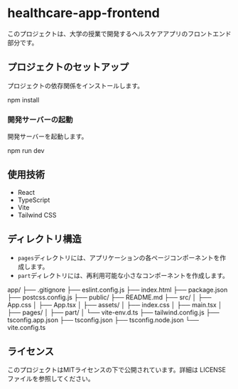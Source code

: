 # healthcare-app-frontend

このプロジェクトは、大学の授業で開発するヘルスケアアプリのフロントエンド部分です。

## プロジェクトのセットアップ



プロジェクトの依存関係をインストールします。

npm install

### 開発サーバーの起動

開発サーバーを起動します。

npm run dev


## 使用技術

- React
- TypeScript
- Vite
- Tailwind CSS

## ディレクトリ構造
- `pages`ディレクトリには、アプリケーションの各ページコンポーネントを作成します。
- `part`ディレクトリには、再利用可能な小さなコンポーネントを作成します。

app/
├── .gitignore
├── eslint.config.js
├── index.html
├── package.json
├── postcss.config.js
├── public/
├── README.md
├── src/
│   ├── App.css
│   ├── App.tsx
│   ├── assets/
│   ├── index.css
│   ├── main.tsx
│   ├── pages/
│   ├── part/
│   └── vite-env.d.ts
├── tailwind.config.js
├── tsconfig.app.json
├── tsconfig.json
├── tsconfig.node.json
└── vite.config.ts

## ライセンス

このプロジェクトはMITライセンスの下で公開されています。詳細は LICENSE ファイルを参照してください。